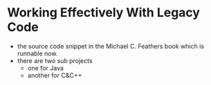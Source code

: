 # Working Effectively With Legacy Code
- the source code snippet in the Michael C. Feathers book which is runnable now.
- there are two sub projects  
    - one for Java
    - another for C&C++ 

